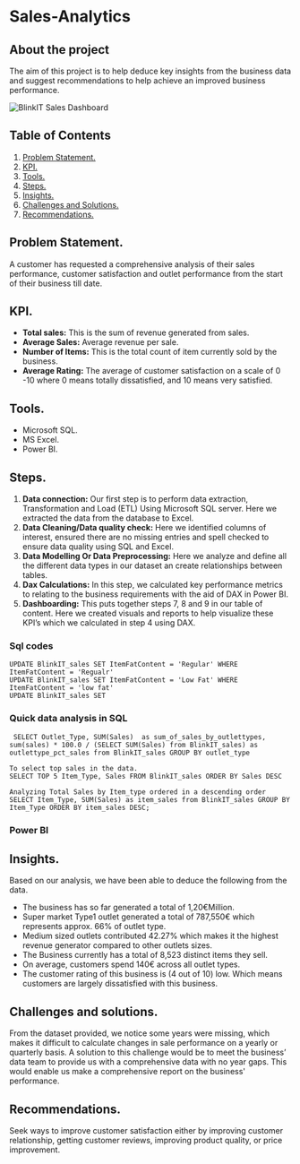 # Sales-Analytics

## About the project
The aim of this project is to help deduce key insights from the business data and suggest recommendations to help achieve an improved business performance.

![BlinkIT Sales Dashboard](https://github.com/user-attachments/assets/ae53a55b-fab3-41be-9854-e4210b95cde5)


## Table of Contents
1. [Problem Statement.](#problem-statement)
2. [KPI.](#kpi)
3. [Tools.](#tools)
4. [Steps.](#steps)
5. [Insights.](#insights)
6. [Challenges and Solutions.](#challenges-and-solutions)
7. [Recommendations.](#recommendations)
   
## Problem Statement.
A customer has requested a comprehensive analysis of their sales performance, customer satisfaction and outlet performance from the start of their business till date.

## KPI.
- <b>Total sales:</b> This is the sum of revenue generated from sales.
- <b>Average Sales:</b> Average revenue per sale.
- <b>Number of Items:</b> This is the total count of item currently sold by the business.
- <b>Average Rating:</b> The average of customer satisfaction on a scale of 0 -10 where 0 means totally dissatisfied, and 10 means very satisfied.

## Tools.
- Microsoft SQL.
- MS Excel.
- Power BI.

## Steps.
1.	<b>Data connection:</b> Our first step is to perform data extraction, Transformation and Load (ETL) Using Microsoft SQL server. Here we extracted the data from the database to Excel.
2.	<b>Data Cleaning/Data quality check:</b> Here we identified columns of interest, ensured there are no missing entries and spell checked to ensure data quality using SQL and Excel.
3.	<b>Data Modelling Or Data Preprocessing:</b> Here we analyze and define all the different data types in our dataset an create relationships between tables.
4.	<b>Dax Calculations:</b> In this step, we calculated key performance metrics to relating to the business requirements with the aid of DAX in Power BI.
5.	<b>Dashboarding:</b> This puts together steps 7, 8 and 9 in our table of content. Here we created visuals and reports to help visualize these KPI’s which we calculated in step 4 using DAX.

### Sql codes
 ```CREATE DATABASE sales
UPDATE BlinkIT_sales SET ItemFatContent = 'Regular' WHERE ItemFatContent = 'Regualr'
UPDATE BlinkIT_sales SET ItemFatContent = 'Low Fat' WHERE ItemFatContent = 'low fat'
UPDATE BlinkIT_sales SET 
```
### Quick data analysis in SQL
```
 SELECT Outlet_Type, SUM(Sales)  as sum_of_sales_by_outlettypes,
sum(sales) * 100.0 / (SELECT SUM(Sales) from BlinkIT_sales) as outlettype_pct_sales from BlinkIT_sales GROUP BY outlet_type

To select top sales in the data.
SELECT TOP 5 Item_Type, Sales FROM BlinkIT_sales ORDER BY Sales DESC

Analyzing Total Sales by Item_type ordered in a descending order
SELECT Item_Type, SUM(Sales) as item_sales from BlinkIT_sales GROUP BY Item_Type ORDER BY item_sales DESC;

```
### Power BI

## Insights.
Based on our analysis, we have been able to deduce the following from the data.
- The business has so far generated a total of 1,20€Million.
-	Super market Type1 outlet generated a total of 787,550€ which represents approx. 66% of outlet type.
-	Medium sized outlets contributed 42.27% which makes it the highest revenue generator compared to other outlets sizes.
-	The Business currently has a total of 8,523 distinct items they sell. 
-	On average, customers spend 140€ across all outlet types.
-	The customer rating of this business is (4 out of 10) low. Which means customers are largely dissatisfied with this business.

## Challenges and solutions.
From the dataset provided, we notice some years were missing, which makes it difficult to calculate changes in sale performance on a yearly or quarterly basis.
A solution to this challenge would be to meet the business’ data team to provide us with a comprehensive data with no year gaps. This would enable us make a comprehensive report on the business' performance.

## Recommendations.
Seek ways to improve customer satisfaction either by improving customer relationship, getting customer reviews, improving product quality, or price improvement.



